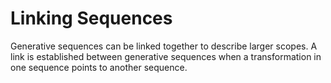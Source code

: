 # Linking Sequences

Generative sequences can be linked together to describe larger scopes. A link is established between generative sequences when a transformation in one sequence points to another sequence.